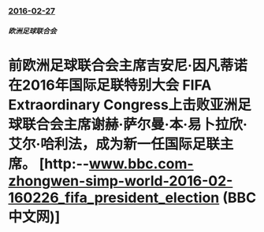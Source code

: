 ### [2016-02-27](/news/2016/02/27/index.md)

##### 欧洲足球联合会
# 前欧洲足球联合会主席吉安尼·因凡蒂诺在2016年国际足联特别大会 FIFA Extraordinary Congress上击败亚洲足球联合会主席谢赫·萨尔曼·本·易卜拉欣·艾尔·哈利法，成为新一任国际足联主席。 [http:--www.bbc.com-zhongwen-simp-world-2016-02-160226_fifa_president_election (BBC中文网)] 



